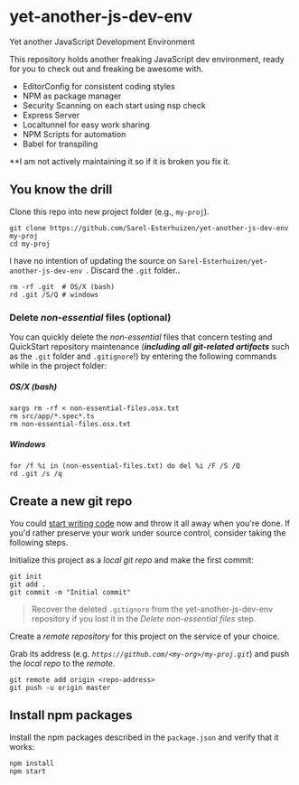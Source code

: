 # yet-another-js-dev-env
Yet another JavaScript Development Environment

This repository holds another freaking JavaScript dev environment, ready for you to check out and freaking be awesome with.
- EditorConfig for consistent coding styles
- NPM as package manager
- Security Scanning on each start using nsp check
- Express Server
- Localtunnel for easy work sharing
- NPM Scripts for automation
- Babel for transpiling

**I am not actively maintaining it so if it is broken you fix it.

## You know the drill

Clone this repo into new project folder (e.g., `my-proj`).
```shell
git clone https://github.com/Sarel-Esterhuizen/yet-another-js-dev-env  my-proj
cd my-proj
```

I have no intention of updating the source on `Sarel-Esterhuizen/yet-another-js-dev-env `.
Discard the `.git` folder..
```shell
rm -rf .git  # OS/X (bash)
rd .git /S/Q # windows
```
### Delete _non-essential_ files (optional)

You can quickly delete the _non-essential_ files that concern testing and QuickStart repository maintenance
(***including all git-related artifacts*** such as the `.git` folder and `.gitignore`!)
by entering the following commands while in the project folder:

##### OS/X (bash)
```shell
xargs rm -rf < non-essential-files.osx.txt
rm src/app/*.spec*.ts
rm non-essential-files.osx.txt
```

##### Windows
```shell
for /f %i in (non-essential-files.txt) do del %i /F /S /Q
rd .git /s /q
```
## Create a new git repo
You could [start writing code](#start-development) now and throw it all away when you're done.
If you'd rather preserve your work under source control, consider taking the following steps.

Initialize this project as a *local git repo* and make the first commit:
```shell
git init
git add .
git commit -m "Initial commit"
```

>Recover the deleted `.gitignore` from the yet-another-js-dev-env repository 
if you lost it in the _Delete non-essential files_ step.

Create a *remote repository* for this project on the service of your choice.

Grab its address (e.g. *`https://github.com/<my-org>/my-proj.git`*) and push the *local repo* to the *remote*.
```shell
git remote add origin <repo-address>
git push -u origin master
```
## Install npm packages

Install the npm packages described in the `package.json` and verify that it works:

```shell
npm install
npm start
```
